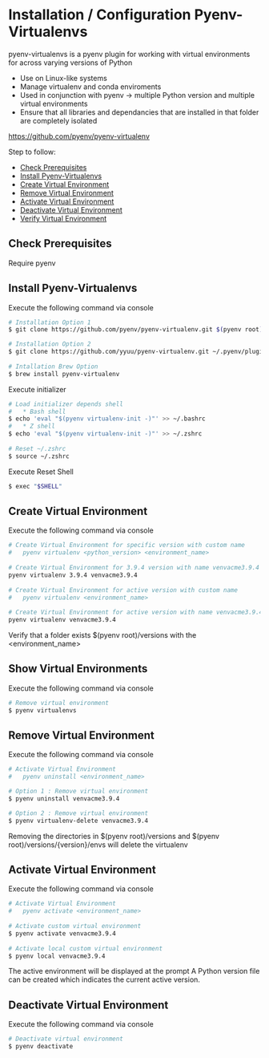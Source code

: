 # Installation / Configuration Pyenv-Virtualenvs

pyenv-virtualenvs is a pyenv plugin for working with virtual environments for across varying versions of Python

* Use on Linux-like systems
* Manage virtualenv and conda enviroments
* Used in conjunction with pyenv -> multiple Python version and multiple virtual environments
* Ensure that all libraries and dependancies that are installed in that folder are completely isolated

https://github.com/pyenv/pyenv-virtualenv

Step to follow:

- [Check Prerequisites](#check-prerequisites)
- [Install Pyenv-Virtualenvs](#install-pyenv-virtualenvs)
- [Create Virtual Environment](#create-virtual-environment)
- [Remove Virtual Environment](#remove-virtual-environment)
- [Activate Virtual Environment](#activate-virtual-environment)
- [Deactivate Virtual Environment](#deactivate-virtual-environment)
- [Verify Virtual Environment](#verify-virtual-environment)





## Check Prerequisites

Require pyenv





## Install Pyenv-Virtualenvs

Execute the following command via console

```bash
# Installation Option 1
$ git clone https://github.com/pyenv/pyenv-virtualenv.git $(pyenv root)/plugins/pyenv-virtualenv

# Installation Option 2
$ git clone https://github.com/yyuu/pyenv-virtualenv.git ~/.pyenv/plugins/pyenv-virtualenv
 
# Intallation Brew Option
$ brew install pyenv-virtualenv
```

Execute initializer

```bash
# Load initializer depends shell
#   * Bash shell
$ echo 'eval "$(pyenv virtualenv-init -)"' >> ~/.bashrc
#   * Z shell
$ echo 'eval "$(pyenv virtualenv-init -)"' >> ~/.zshrc
 
# Reset ~/.zshrc
$ source ~/.zshrc
```

Execute Reset Shell

```bash
$ exec "$SHELL"
```





## Create Virtual Environment

Execute the following command via console

```bash
# Create Virtual Environment for specific version with custom name
#   pyenv virtualenv <python_version> <environment_name>
 
# Create Virtual Environment for 3.9.4 version with name venvacme3.9.4
pyenv virtualenv 3.9.4 venvacme3.9.4
 
# Create Virtual Environment for active version with custom name
#   pyenv virtualenv <environment_name>
 
# Create Virtual Environment for active version with name venvacme3.9.4
pyenv virtualenv venvacme3.9.4
```

Verify that a folder exists $(pyenv root)/versions with the <environment_name>




## Show Virtual Environments

Execute the following command via console

```bash
# Remove virtual environment
$ pyenv virtualenvs
```




## Remove Virtual Environment

Execute the following command via console

```bash
# Activate Virtual Environment
#   pyenv uninstall <environment_name>

# Option 1 : Remove virtual environment 
$ pyenv uninstall venvacme3.9.4

# Option 2 : Remove virtual environment 
$ pyenv virtualenv-delete venvacme3.9.4
```

Removing the directories in $(pyenv root)/versions and $(pyenv root)/versions/{version}/envs will delete the virtualenv





## Activate Virtual Environment

Execute the following command via console

```bash
# Activate Virtual Environment
#   pyenv activate <environment_name>
 
# Activate custom virtual environment
$ pyenv activate venvacme3.9.4
 
# Activate local custom virtual environment
$ pyenv local venvacme3.9.4
```

The active environment will be displayed at the prompt
A Python version file can be created which indicates the current active version.





## Deactivate Virtual Environment

Execute the following command via console

```bash
# Deactivate virtual environment
$ pyenv deactivate
```


